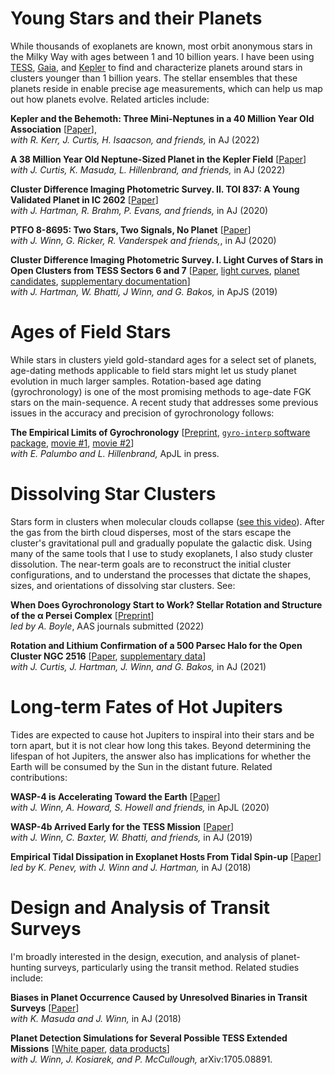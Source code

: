 # Young Stars and their Planets

While thousands of exoplanets are known, most orbit anonymous stars in the
Milky Way with ages between 1 and 10 billion years.  I have been using
[TESS](https://en.wikipedia.org/wiki/Transiting_Exoplanet_Survey_Satellite),
[Gaia](https://en.wikipedia.org/wiki/Gaia_(spacecraft)), and
[Kepler](https://en.wikipedia.org/wiki/Kepler_space_telescope) to find and
characterize planets around stars in clusters younger than 1 billion years.
The stellar ensembles that these planets reside in enable precise
age measurements, which can help us map out how planets evolve.
Related articles include:

**Kepler and the Behemoth: Three Mini-Neptunes in a 40 Million Year Old Association**
[[Paper](https://ui.adsabs.harvard.edu/abs/2022AJ....164..215B/abstract)],  
_with R. Kerr, J. Curtis, H. Isaacson, and friends,_ in AJ (2022)

**A 38 Million Year Old Neptune-Sized Planet in the Kepler Field**
[[Paper](https://ui.adsabs.harvard.edu/abs/2022AJ....163..121B/abstract)]  
_with J. Curtis, K. Masuda, L. Hillenbrand, and friends,_ in AJ (2022)

**Cluster Difference Imaging Photometric Survey. II. TOI 837: A Young Validated
  Planet in IC 2602** [[Paper](https://ui.adsabs.harvard.edu/abs/2020AJ....160..239B/abstract)]  
_with J. Hartman, R. Brahm, P. Evans, and friends,_ in AJ (2020)

**PTFO 8-8695: Two Stars, Two Signals, No Planet**
[[Paper](https://ui.adsabs.harvard.edu/abs/2020AJ....160...86B/abstract)]  
_with J. Winn, G. Ricker, R. Vanderspek and friends,_, in AJ (2020)

**Cluster Difference Imaging Photometric Survey. I. Light Curves of Stars in
  Open Clusters from TESS Sectors 6 and 7**
[[Paper](https://ui.adsabs.harvard.edu/abs/2019ApJS..245...13B/abstract),
  [light curves](http://archive.stsci.edu/hlsp/cdips),
  [planet candidates](https://exofop.ipac.caltech.edu/tess/view_ctoi.php),
  [supplementary documentation](http://lgbouma.com/notes/)]   
_with J. Hartman, W. Bhatti, J Winn, and G. Bakos,_ in ApJS (2019)

# Ages of Field Stars

While stars in clusters yield gold-standard ages for a select set of planets,
age-dating methods applicable to field stars might let us study planet
evolution in much larger samples.  Rotation-based age dating (gyrochronology)
is one of the most promising methods to age-date FGK stars on the
main-sequence.  A recent study that addresses some previous issues in the
accuracy and precision of gyrochronology follows:

**The Empirical Limits of Gyrochronology**
[[Preprint](https://arxiv.org/abs/2303.08830), [`gyro-interp` software package](https://github.com/lgbouma/gyro-interp), [movie #1](/movies/prot_teff_model_data.gif), [movie #2](/movies/model_prot_vs_teff.mp4)]  
_with E. Palumbo and L. Hillenbrand,_ ApJL in press.


# Dissolving Star Clusters

Stars form in clusters when molecular clouds collapse ([see this
video](https://youtu.be/3z9ZKAkbMhY?t=5)).
After the gas from the birth cloud disperses, most of the stars 
escape the cluster's gravitational pull and gradually populate the
galactic disk.
Using many of the same tools that I use to study exoplanets, I
also study cluster dissolution.  The near-term goals are to reconstruct
the initial cluster configurations, and to understand the processes
that dictate the shapes, sizes, and orientations of dissolving star clusters.
See:

**When Does Gyrochronology Start to Work?  Stellar Rotation and Structure of
the α Persei Complex**
[[Preprint](https://arxiv.org/abs/2211.09822)]  
_led by A. Boyle_, AAS journals submitted (2022)

**Rotation and Lithium Confirmation of a 500 Parsec Halo for the Open Cluster NGC 2516**
[[Paper](https://ui.adsabs.harvard.edu/abs/2021arXiv210708050B/abstract), [supplementary data](http://lgbouma.com/notes/)]  
_with J. Curtis, J. Hartman, J. Winn, and G. Bakos,_ in AJ (2021)



# Long-term Fates of Hot Jupiters

Tides are expected to cause hot Jupiters to inspiral into their stars and be
torn apart, but it is not clear how long this takes.  Beyond determining the
lifespan of hot Jupiters, the answer also has implications for whether the
Earth will be consumed by the Sun in the distant future.  Related
contributions:

**WASP-4 is Accelerating Toward the Earth**
[[Paper](https://ui.adsabs.harvard.edu/abs/2020ApJ...893L..29B/abstract)]   
_with J. Winn, A. Howard, S. Howell and friends,_ in ApJL (2020)

**WASP-4b Arrived Early for the TESS Mission**
[[Paper](https://ui.adsabs.harvard.edu/abs/2019AJ....157..217B/abstract)]    
_with J. Winn, C. Baxter, W. Bhatti, and friends,_ in AJ (2019)

**Empirical Tidal Dissipation in Exoplanet Hosts From Tidal Spin-up**
[[Paper](https://ui.adsabs.harvard.edu/abs/2018AJ....155..165P/abstract)]  
_led by K. Penev, with J. Winn and J. Hartman,_ in AJ (2018)

 
# Design and Analysis of Transit Surveys

I'm broadly interested in the design, execution, and analysis of planet-hunting
surveys, particularly using the transit method. Related studies include:

**Biases in Planet Occurrence Caused by Unresolved Binaries in Transit
Surveys**
[[Paper](https://ui.adsabs.harvard.edu/abs/2018AJ....155..244B/abstract)]   
_with K. Masuda and J. Winn,_ in AJ (2018)

**Planet Detection Simulations for Several Possible TESS Extended Missions**
[[White paper](https://ui.adsabs.harvard.edu/abs/2017arXiv170508891B/abstract),
  [data products](https://scholar.princeton.edu/jwinn/extended-mission-simulations)]    
_with J. Winn, J. Kosiarek, and P. McCullough,_ arXiv:1705.08891.
